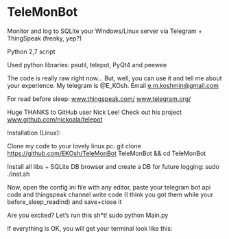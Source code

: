 ﻿# TeleMonBot
Monitor and log to SQLite your Windows/Linux server via Telegram + ThingSpeak (freaky, yep?)

Python 2,7 script

Used python libraries: psutil, telepot, PyQt4 and peewee

The code is really raw right now... But, well, you can use it and tell me about your experience. My telegram is @E_KOsh. Email e.m.koshmin@gmail.com

For read before sleep: www.thingspeak.com/ www.telegram.org/ 

Huge THANKS to GitHub user Nick Lee! Check out his project www.github.com/nickoala/telepot


Installation (Linux):

Clone my code to your lovely linux pc:
git clone https://github.com/EKOsh/TeleMonBot TeleMonBot && cd TeleMonBot

Install all libs + SQLite DB browser and create a DB for future logging:
sudo ./inst.sh

Now, open the config.ini file with any editor, paste your telegram bot api code and thingspeak channel write code (I think you got them while your before_sleep_readind) and save+close it

Are you excited? Let’s run this sh*t!
sudo python Main.py

If everything is OK, you will get your terminal look like this:






